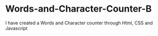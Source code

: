 # Words-and-Character-Counter-B
I have created a Words and Character counter through Html, CSS and Javascript
